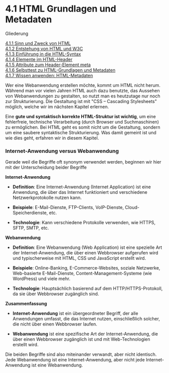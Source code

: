 # 4.1 HTML Grundlagen und Metadaten

Gliederung

[4.1.1 Sinn und Zweck von HTML](4.1.1_Sinn_und_Zweck_von_HTML.md)<br>
[4.1.2 Entstehung von HTML und W3C](4.1.2_Entstehung_von_HTML_und_W3C.md)<br>
[4.1.3 Einführung in die HTML-Syntax](4.1.3_Einfuehrung_in_die_HTML_Syntax.md)<br>
[4.1.4 Elemente im HTML-Header](4.1.4_Elemente_im_HTML_Header.md)<br>
[4.1.5 Attribute zum Header-Element meta](4.1.5_Attribute_zum_Header_Element_meta.md)<br>
[4.1.6 Selbsttest zu HTML-Grundlagen und Metadaten](4.1.6_Selbsttest_zu_HTML_Grundlagen_und_Metadaten.md)<br>
[4.1.7 Wissen anwenden: HTML-Metadaten](4.1.7_Wissen_anwenden_HTML_Metadaten.md)

Wer eine Webanwendung erstellen möchte, kommt um HTML nicht herum. Während man vor vielen Jahren HTML auch dazu benutzte, das Aussehen von Webanwendungen zu gestalten, so nutzt man es heutzutage nur noch zur Strukturierung. Die Gestaltung ist mit "CSS – Cascading Stylesheets" möglich, welche wir im nächsten Kapitel erlernen.

Eine **gute und syntaktisch korrekte HTML-Struktur ist wichtig**, um eine fehlerfreie, technische Verarbeitung (durch Browser und Suchmaschinen) zu ermöglichen. Bei HTML geht es somit nicht um die Gestaltung, sondern um eine saubere syntaktische Strukturierung. Was damit gemeint ist und wie dies geht, erfahren wir in diesem Kapitel.

### Internet-Anwendung versus Webanwendung
Gerade weil die Begriffe oft synonym verwendet werden, beginnen wir hier mit der Unterscheidung beider Begriffe

**Internet-Anwendung**

- **Definition**: Eine Internet-Anwendung (Internet Application) ist eine Anwendung, die über das Internet funktioniert und verschiedene Netzwerkprotokolle nutzen kann.

- **Beispiele**: E-Mail-Dienste, FTP-Clients, VoIP-Dienste, Cloud-Speicherdienste, etc.

- **Technologie**: Kann verschiedene Protokolle verwenden, wie HTTPS, SFTP, SMTP, etc.

**Webanwendung**

- **Definition**: Eine Webanwendung (Web Application) ist eine spezielle Art der Internet-Anwendung, die über einen Webbrowser aufgerufen wird und typischerweise mit HTML, CSS und JavaScript erstellt wird.

- **Beispiele**: Online-Banking, E-Commerce-Websites, soziale Netzwerke, Web-basierte E-Mail-Dienste, Content-Management-Systeme (wie WordPress) und viele mehr.

- **Technologie**: Hauptsächlich basierend auf dem HTTP/HTTPS-Protokoll, da sie über Webbrowser zugänglich sind.

**Zusammenfassung**

- **Internet-Anwendung** ist ein übergeordneter Begriff, der alle Anwendungen umfasst, die das Internet nutzen, einschließlich solcher, die nicht über einen Webbrowser laufen.

- **Webanwendung** ist eine spezifische Art der Internet-Anwendung, die über einen Webbrowser zugänglich ist und mit Web-Technologien erstellt wird.

Die beiden Begriffe sind also miteinander verwandt, aber nicht identisch. Jede Webanwendung ist eine Internet-Anwendung, aber nicht jede Internet-Anwendung ist eine Webanwendung.
